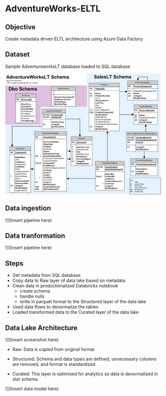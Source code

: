 # AdventureWorks-ELTL
## Objective
Create metadata driven ELTL architecture using Azure Data Factory

## Dataset
Sample AdventureworksLT database loaded to SQL database

![](https://github.com/smithashley/Adventureworks-ELTL/blob/main/images/adventureworkslt.png)

## Data ingestion
![](insert pipeline here)

## Data tranformation
![](insert pipeline here)

## Steps
- Get metadata from SQL database
- Copy data to Raw layer of data lake based on metadata
- Clean data in productionalized Databricks notebook 
  - create schema
  - handle nulls
  - write in parquet format to the Structured layer of the data lake
- Used data flows to denormalize the tables
- Loaded transformed data to the Curated layer of the data lake

## Data Lake Architecture
![](insert screenshot here)

- Raw: Data is copied from original format

- Structured: Schema and data types are defined, unnecessary columns are removed, and format is standardized

- Curated: This layer is optimised for analytics so data is denormalized in star schema

![](insert data model here)

